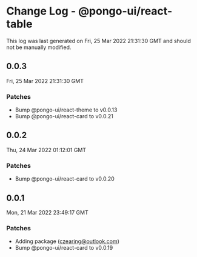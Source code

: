 # Change Log - @pongo-ui/react-table

This log was last generated on Fri, 25 Mar 2022 21:31:30 GMT and should not be manually modified.

<!-- Start content -->

## 0.0.3

Fri, 25 Mar 2022 21:31:30 GMT

### Patches

- Bump @pongo-ui/react-theme to v0.0.13
- Bump @pongo-ui/react-card to v0.0.21

## 0.0.2

Thu, 24 Mar 2022 01:12:01 GMT

### Patches

- Bump @pongo-ui/react-card to v0.0.20

## 0.0.1

Mon, 21 Mar 2022 23:49:17 GMT

### Patches

- Adding package (czearing@outlook.com)
- Bump @pongo-ui/react-card to v0.0.19
